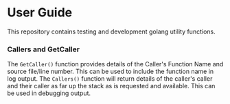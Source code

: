 # User Guide

This repository contains testing and development golang utility functions.

### Callers and GetCaller

The `GetCaller()` function provides details of the Caller's Function Name and source file/line number. This
can be used to include the function name in log output. The `Callers()` function will return details of the
caller's caller and their caller as far up the stack as is requested and available. This can be used in
debugging output.




